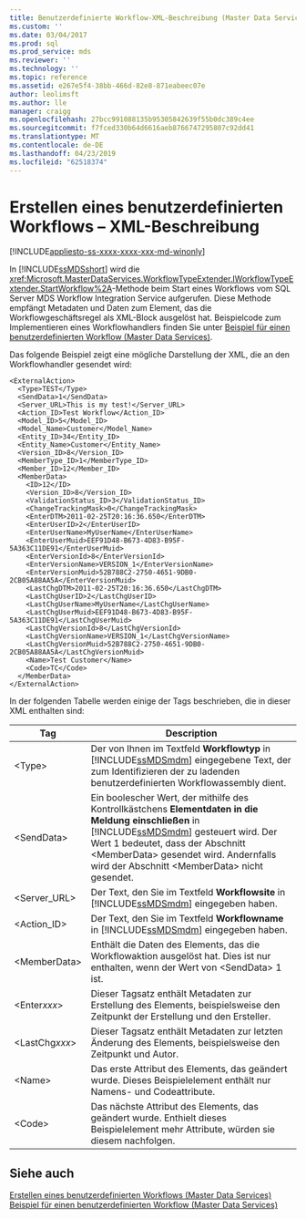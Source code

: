 ```yaml
---
title: Benutzerdefinierte Workflow-XML-Beschreibung (Master Data Services) | Microsoft-Dokumentation
ms.custom: ''
ms.date: 03/04/2017
ms.prod: sql
ms.prod_service: mds
ms.reviewer: ''
ms.technology: ''
ms.topic: reference
ms.assetid: e267e5f4-38bb-466d-82e8-871eabeec07e
author: leolimsft
ms.author: lle
manager: craigg
ms.openlocfilehash: 27bcc991088135b95305842639f55b0dc389c4ee
ms.sourcegitcommit: f7fced330b64d6616aeb8766747295807c92dd41
ms.translationtype: MT
ms.contentlocale: de-DE
ms.lasthandoff: 04/23/2019
ms.locfileid: "62518374"
---
```

# <a name="create-a-custom-workflow---xml-description"></a>Erstellen eines benutzerdefinierten Workflows – XML-Beschreibung

[!INCLUDE[appliesto-ss-xxxx-xxxx-xxx-md-winonly](../../includes/appliesto-ss-xxxx-xxxx-xxx-md-winonly.md)]

  In [!INCLUDE[ssMDSshort](../../includes/ssmdsshort-md.md)] wird die <xref:Microsoft.MasterDataServices.WorkflowTypeExtender.IWorkflowTypeExtender.StartWorkflow%2A>-Methode beim Start eines Workflows vom SQL Server MDS Workflow Integration Service aufgerufen. Diese Methode empfängt Metadaten und Daten zum Element, das die Workflowgeschäftsregel als XML-Block ausgelöst hat. Beispielcode zum Implementieren eines Workflowhandlers finden Sie unter [Beispiel für einen benutzerdefinierten Workflow &#40;Master Data Services&#41;](../../master-data-services/develop/create-a-custom-workflow-example.md).  
  
 Das folgende Beispiel zeigt eine mögliche Darstellung der XML, die an den Workflowhandler gesendet wird:  
  
```scr  
<ExternalAction>  
  <Type>TEST</Type>  
  <SendData>1</SendData>  
  <Server_URL>This is my test!</Server_URL>  
  <Action_ID>Test Workflow</Action_ID>  
  <Model_ID>5</Model_ID>  
  <Model_Name>Customer</Model_Name>  
  <Entity_ID>34</Entity_ID>  
  <Entity_Name>Customer</Entity_Name>  
  <Version_ID>8</Version_ID>  
  <MemberType_ID>1</MemberType_ID>  
  <Member_ID>12</Member_ID>  
  <MemberData>  
    <ID>12</ID>  
    <Version_ID>8</Version_ID>  
    <ValidationStatus_ID>3</ValidationStatus_ID>  
    <ChangeTrackingMask>0</ChangeTrackingMask>  
    <EnterDTM>2011-02-25T20:16:36.650</EnterDTM>  
    <EnterUserID>2</EnterUserID>  
    <EnterUserName>MyUserName</EnterUserName>  
    <EnterUserMuid>EEF91D48-B673-4D83-B95F-5A363C11DE91</EnterUserMuid>  
    <EnterVersionId>8</EnterVersionId>  
    <EnterVersionName>VERSION_1</EnterVersionName>  
    <EnterVersionMuid>52B788C2-2750-4651-9DB0-2CB05A88AA5A</EnterVersionMuid>  
    <LastChgDTM>2011-02-25T20:16:36.650</LastChgDTM>  
    <LastChgUserID>2</LastChgUserID>  
    <LastChgUserName>MyUserName</LastChgUserName>  
    <LastChgUserMuid>EEF91D48-B673-4D83-B95F-5A363C11DE91</LastChgUserMuid>  
    <LastChgVersionId>8</LastChgVersionId>  
    <LastChgVersionName>VERSION_1</LastChgVersionName>  
    <LastChgVersionMuid>52B788C2-2750-4651-9DB0-2CB05A88AA5A</LastChgVersionMuid>  
    <Name>Test Customer</Name>  
    <Code>TC</Code>  
  </MemberData>  
</ExternalAction>  
```  
  
 In der folgenden Tabelle werden einige der Tags beschrieben, die in dieser XML enthalten sind:  
  
|Tag|Description|  
|---------|-----------------|  
|\<Type>|Der von Ihnen im Textfeld **Workflowtyp** in [!INCLUDE[ssMDSmdm](../../includes/ssmdsmdm-md.md)] eingegebene Text, der zum Identifizieren der zu ladenden benutzerdefinierten Workflowassembly dient.|  
|\<SendData>|Ein boolescher Wert, der mithilfe des Kontrollkästchens **Elementdaten in die Meldung einschließen** in [!INCLUDE[ssMDSmdm](../../includes/ssmdsmdm-md.md)] gesteuert wird. Der Wert 1 bedeutet, dass der Abschnitt \<MemberData> gesendet wird. Andernfalls wird der Abschnitt \<MemberData> nicht gesendet.|  
|<Server_URL>|Der Text, den Sie im Textfeld **Workflowsite** in [!INCLUDE[ssMDSmdm](../../includes/ssmdsmdm-md.md)] eingegeben haben.|  
|<Action_ID>|Der Text, den Sie im Textfeld **Workflowname** in [!INCLUDE[ssMDSmdm](../../includes/ssmdsmdm-md.md)] eingegeben haben.|  
|\<MemberData>|Enthält die Daten des Elements, das die Workflowaktion ausgelöst hat. Dies ist nur enthalten, wenn der Wert von \<SendData> 1 ist.|  
|\<Enter*xxx*>|Dieser Tagsatz enthält Metadaten zur Erstellung des Elements, beispielsweise den Zeitpunkt der Erstellung und den Ersteller.|  
|\<LastChg*xxx*>|Dieser Tagsatz enthält Metadaten zur letzten Änderung des Elements, beispielsweise den Zeitpunkt und Autor.|  
|\<Name>|Das erste Attribut des Elements, das geändert wurde. Dieses Beispielelement enthält nur Namens- und Codeattribute.|  
|\<Code>|Das nächste Attribut des Elements, das geändert wurde. Enthielt dieses Beispielelement mehr Attribute, würden sie diesem nachfolgen.|  
  
## <a name="see-also"></a>Siehe auch  
 [Erstellen eines benutzerdefinierten Workflows &#40;Master Data Services&#41;](../../master-data-services/develop/create-a-custom-workflow-master-data-services.md)   
 [Beispiel für einen benutzerdefinierten Workflow &#40;Master Data Services&#41;](../../master-data-services/develop/create-a-custom-workflow-example.md)  
  
  
